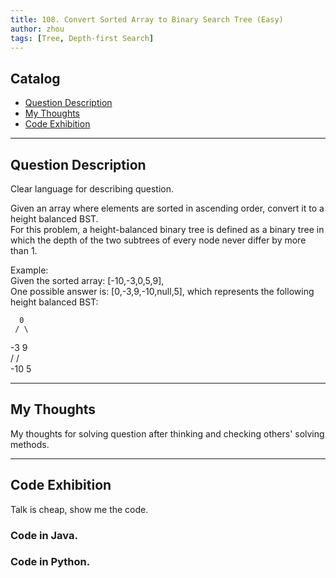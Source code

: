 ```yaml
---
title: 108. Convert Sorted Array to Binary Search Tree (Easy)                   
author: zhou      
tags: [Tree, Depth-first Search]            
---
```


       

## Catalog  
+ [Question Description](#partI)
+ [My Thoughts](#partII)
+ [Code Exhibition](#partIII)

----------------------------------

## Question Description
Clear language for describing question.    

Given an array where elements are sorted in ascending order, convert it to a height balanced BST.     
For this problem, a height-balanced binary tree is defined as a binary tree in which the depth of the two subtrees of every node never differ by more than 1.     

Example:    
Given the sorted array: [-10,-3,0,5,9],     
One possible answer is: [0,-3,9,-10,null,5], which represents the following height balanced BST:     

      0    
     / \   
   -3   9   
   /   /   
 -10  5      
 

----------------------------------

## My Thoughts
My thoughts for solving question after thinking and checking others' solving methods.        








----------------------------------

## Code Exhibition
Talk is cheap, show me the code.    
### Code in Java.     



### Code in Python.   




